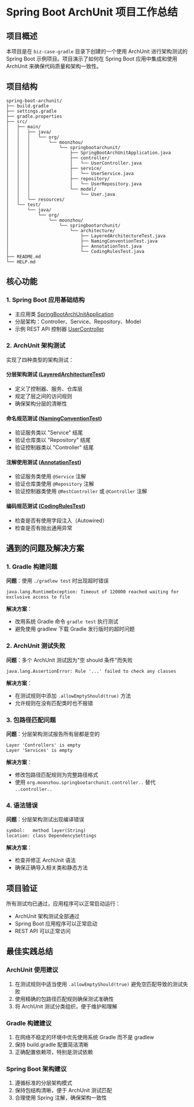 # Spring Boot ArchUnit 项目工作总结

## 项目概述

本项目是在 `biz-case-gradle` 目录下创建的一个使用 ArchUnit 进行架构测试的 Spring Boot 示例项目。项目演示了如何在 Spring Boot 应用中集成和使用 ArchUnit 来确保代码质量和架构一致性。

## 项目结构

```
spring-boot-archunit/
├── build.gradle
├── settings.gradle
├── gradle.properties
├── src/
│   ├── main/
│   │   ├── java/
│   │   │   └── org/
│   │   │       └── moonzhou/
│   │   │           └── springbootarchunit/
│   │   │               ├── SpringBootArchUnitApplication.java
│   │   │               ├── controller/
│   │   │               │   └── UserController.java
│   │   │               ├── service/
│   │   │               │   └── UserService.java
│   │   │               ├── repository/
│   │   │               │   └── UserRepository.java
│   │   │               └── model/
│   │   │                   └── User.java
│   │   └── resources/
│   └── test/
│       └── java/
│           └── org/
│               └── moonzhou/
│                   └── springbootarchunit/
│                       └── architecture/
│                           ├── LayeredArchitectureTest.java
│                           ├── NamingConventionTest.java
│                           ├── AnnotationTest.java
│                           └── CodingRulesTest.java
├── README.md
└── HELP.md
```

## 核心功能

### 1. Spring Boot 应用基础结构
- 主应用类 [SpringBootArchUnitApplication](file://~/working/selfcodespace/distributed-stack/biz-case-gradle/spring-boot-archunit/src/main/java/org/moonzhou/springbootarchunit/SpringBootArchUnitApplication.java#L6-L12)
- 分层架构：Controller、Service、Repository、Model
- 示例 REST API 控制器 [UserController](file://~/working/selfcodespace/distributed-stack/biz-case-gradle/spring-boot-archunit/src/main/java/org/moonzhou/springbootarchunit/controller/UserController.java#L5-L27)

### 2. ArchUnit 架构测试
实现了四种类型的架构测试：

#### 分层架构测试 ([LayeredArchitectureTest](file://~/working/selfcodespace/distributed-stack/biz-case-gradle/spring-boot-archunit/src/test/java/org/moonzhou/springbootarchunit/architecture/LayeredArchitectureTest.java#L11-L25))
- 定义了控制器、服务、仓库层
- 规定了层之间的访问规则
- 确保架构分层的清晰性

#### 命名规范测试 ([NamingConventionTest](file://~/working/selfcodespace/distributed-stack/biz-case-gradle/spring-boot-archunit/src/test/java/org/moonzhou/springbootarchunit/architecture/NamingConventionTest.java#L9-L30))
- 验证服务类以 "Service" 结尾
- 验证仓库类以 "Repository" 结尾
- 验证控制器类以 "Controller" 结尾

#### 注解使用测试 ([AnnotationTest](file://~/working/selfcodespace/distributed-stack/biz-case-gradle/spring-boot-archunit/src/test/java/org/moonzhou/springbootarchunit/architecture/AnnotationTest.java#L12-L33))
- 验证服务类使用 `@Service` 注解
- 验证仓库类使用 `@Repository` 注解
- 验证控制器类使用 `@RestController` 或 `@Controller` 注解

#### 编码规范测试 ([CodingRulesTest](file://~/working/selfcodespace/distributed-stack/biz-case-gradle/spring-boot-archunit/src/test/java/org/moonzhou/springbootarchunit/architecture/CodingRulesTest.java#L11-L23))
- 检查是否有使用字段注入（Autowired）
- 检查是否有抛出通用异常

## 遇到的问题及解决方案

### 1. Gradle 构建问题
**问题**：使用 `./gradlew test` 时出现超时错误
```
java.lang.RuntimeException: Timeout of 120000 reached waiting for exclusive access to file
```

**解决方案**：
- 改用系统 Gradle 命令 `gradle test` 执行测试
- 避免使用 gradlew 下载 Gradle 发行版时的超时问题

### 2. ArchUnit 测试失败
**问题**：多个 ArchUnit 测试因为"空 should 条件"而失败
```
java.lang.AssertionError: Rule '...' failed to check any classes
```

**解决方案**：
- 在测试规则中添加 `.allowEmptyShould(true)` 方法
- 允许规则在没有匹配类时也不报错

### 3. 包路径匹配问题
**问题**：分层架构测试报告所有层都是空的
```
Layer 'Controllers' is empty
Layer 'Services' is empty
```

**解决方案**：
- 修改包路径匹配规则为完整路径格式
- 使用 `org.moonzhou.springbootarchunit.controller..` 替代 `..controller..`

### 4. 语法错误
**问题**：分层架构测试出现编译错误
```
symbol:   method layer(String)
location: class DependencySettings
```

**解决方案**：
- 检查并修正 ArchUnit 语法
- 确保正确导入相关类和静态方法

## 项目验证

所有测试均已通过，应用程序可以正常启动运行：
- ArchUnit 架构测试全部通过
- Spring Boot 应用程序可以正常启动
- REST API 可以正常访问

## 最佳实践总结

### ArchUnit 使用建议
1. 在测试规则中适当使用 `.allowEmptyShould(true)` 避免空匹配导致的测试失败
2. 使用精确的包路径匹配规则确保测试准确性
3. 将 ArchUnit 测试分类组织，便于维护和理解

### Gradle 构建建议
1. 在网络不稳定的环境中优先使用系统 Gradle 而不是 gradlew
2. 保持 build.gradle 配置简洁清晰
3. 正确配置依赖项，特别是测试依赖

### Spring Boot 架构建议
1. 遵循标准的分层架构模式
2. 保持包结构清晰，便于 ArchUnit 测试匹配
3. 合理使用 Spring 注解，确保架构一致性